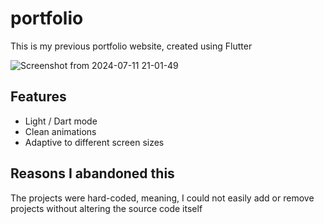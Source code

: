 # portfolio

This is my previous portfolio website, created using Flutter

![Screenshot from 2024-07-11 21-01-49](https://github.com/user-attachments/assets/473bae31-bf6c-49ac-af47-e720638feccc)

## Features
- Light / Dart mode
- Clean animations
- Adaptive to different screen sizes

## Reasons I abandoned this
The projects were hard-coded, meaning, I could not easily add or remove projects without altering the source code itself
